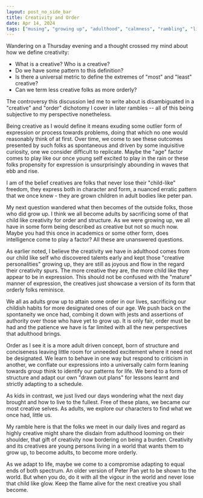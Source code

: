 ```yaml
---
layout: post_no_side_bar
title: Creativity and Order
date: Apr 14, 2024
tags: ["musing", "growing up", "adulthood", "calmness", "rambling", "life"]
---
```


Wandering on a Thursday evening and a thought crossed my mind about how we define creativity:
- What is a creative? Who is a creative? 
- Do we have some pattern to this definition? 
- Is there a universal metric to define the extremes of "most" and "least" creative?
- Can we term less creative folks as more orderly?

The controversy this discussion led me to write about is disambiguated in a "creative" and "order" dichotomy I cover in later rambles -- all of this being subjective to my perspective nonetheless.

Being creative as I would define it means exuding some outlier form of expression or process towards problems, doing that which no one would reasonably think of at first.
Over time, we come to see these outcomes presented by such folks as spontaneous and driven by some inquisitive curiosity, one we consider difficult to replicate.
Maybe the "age" factor comes to play like our once young self excited to play in the rain or these folks propensity for expression is unsurprisingly abounding in waves that ebb and rise.

I am of the belief creatives are folks that never lose their "child-like" freedom, they express both in character and form, a nuanced erratic pattern that we once knew - they are grown children in adult bodies like peter pan. 

My next question wandered what then becomes of the outside folks, those who did grow up. I think we all become adults by sacrificing some of that child like creativity for order and structure.
As we were growing up, we all have in some form being described as creative but not so much now. Maybe you had this once in academics or some other form, does intelligence come to play a factor? All these are unanswered questions.

As earlier noted, I believe the creativity we have in adulthood comes from our child like self who discovered talents early and kept those "creative personalities" growing up, they are still as joyous and flow in the regard their creativity spurs.
The more creative they are, the more child like they appear to be in expression. This should not be confused with the "mature" manner of expression, the creatives just showcase a version of its form that orderly folks reminisce.

We all as adults grow up to attain some order in our lives, sacrificing our childish habits for more designated ones of our age. We push back on the spontaneity we once had, combing it down with jests and assertions of authority over those who have yet to grow up.
It is only fair, order must be had and the patience we have is far limited with all the new perspectives that adulthood brings.

Order as I see it is a more adult driven concept, born of structure and conciseness leaving little room for unneeded excitement where it need not be designated.
We learn to behave in one way but respond to criticism in another, we conflate our expressions into a universally calm form leaning towards group think to identify our patterns for life.
We bend to a form of structure and adapt our own "drawn out plans" for lessons learnt and strictly adapting to a schedule. 

As kids in contrast, we just lived our days wondering what the next day brought and how to live to the fullest. Free of these plans, we became our most creative selves. As adults, we explore our characters to find what we once had, little us.

My ramble here is that the folks we meet in our daily lives and regard as highly creative might share the disdain from adulthood looming on their shoulder, that gift of creativity now bordering on being a burden.
Creativity and its creatives are young persons living in a world that wants them to grow up, to become adults, to become more orderly.

As we adapt to  life, maybe we come to a compromise adapting to equal ends of both spectrum. 
An older version of Peter Pan yet to be shown to the world. But when you do, do it with all the vigour in the world and never lose that child like glow. Keep the flame alive for the next creative you shall become.


